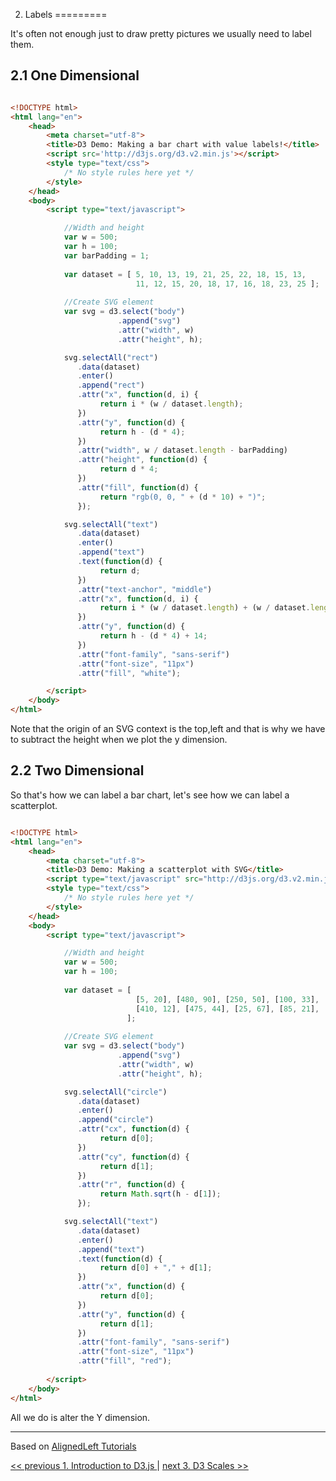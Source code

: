 2. Labels
=========

It's often not enough just to draw pretty pictures we usually need to label them.

2.1 One Dimensional
-------------------

`````html

<!DOCTYPE html>
<html lang="en">
	<head>
		<meta charset="utf-8">
		<title>D3 Demo: Making a bar chart with value labels!</title>
		<script src='http://d3js.org/d3.v2.min.js'></script>
		<style type="text/css">
			/* No style rules here yet */		
		</style>
	</head>
	<body>
		<script type="text/javascript">

			//Width and height
			var w = 500;
			var h = 100;
			var barPadding = 1;
			
			var dataset = [ 5, 10, 13, 19, 21, 25, 22, 18, 15, 13,
							11, 12, 15, 20, 18, 17, 16, 18, 23, 25 ];
			
			//Create SVG element
			var svg = d3.select("body")
						.append("svg")
						.attr("width", w)
						.attr("height", h);

			svg.selectAll("rect")
			   .data(dataset)
			   .enter()
			   .append("rect")
			   .attr("x", function(d, i) {
			   		return i * (w / dataset.length);
			   })
			   .attr("y", function(d) {
			   		return h - (d * 4);
			   })
			   .attr("width", w / dataset.length - barPadding)
			   .attr("height", function(d) {
			   		return d * 4;
			   })
			   .attr("fill", function(d) {
					return "rgb(0, 0, " + (d * 10) + ")";
			   });

			svg.selectAll("text")
			   .data(dataset)
			   .enter()
			   .append("text")
			   .text(function(d) {
			   		return d;
			   })
			   .attr("text-anchor", "middle")
			   .attr("x", function(d, i) {
			   		return i * (w / dataset.length) + (w / dataset.length - barPadding) / 2;
			   })
			   .attr("y", function(d) {
			   		return h - (d * 4) + 14;
			   })
			   .attr("font-family", "sans-serif")
			   .attr("font-size", "11px")
			   .attr("fill", "white");

		</script>
	</body>
</html>

`````

Note that the origin of an SVG context is the top,left and that is why we have to subtract the height when we plot the y dimension.

2.2 Two Dimensional
-------------------

So that's how we can label a bar chart, let's see how we can label a scatterplot.


`````html

<!DOCTYPE html>
<html lang="en">
	<head>
		<meta charset="utf-8">
		<title>D3 Demo: Making a scatterplot with SVG</title>
		<script type="text/javascript" src="http://d3js.org/d3.v2.min.js"></script>
		<style type="text/css">
			/* No style rules here yet */		
		</style>
	</head>
	<body>
		<script type="text/javascript">

			//Width and height
			var w = 500;
			var h = 100;
			
			var dataset = [
							[5, 20], [480, 90], [250, 50], [100, 33], [330, 95],
							[410, 12], [475, 44], [25, 67], [85, 21], [220, 88]
						  ];
	
			//Create SVG element
			var svg = d3.select("body")
						.append("svg")
						.attr("width", w)
						.attr("height", h);

			svg.selectAll("circle")
			   .data(dataset)
			   .enter()
			   .append("circle")
			   .attr("cx", function(d) {
			   		return d[0];
			   })
			   .attr("cy", function(d) {
			   		return d[1];
			   })
			   .attr("r", function(d) {
			   		return Math.sqrt(h - d[1]);
			   });

			svg.selectAll("text")
			   .data(dataset)
			   .enter()
			   .append("text")
			   .text(function(d) {
			   		return d[0] + "," + d[1];
			   })
			   .attr("x", function(d) {
			   		return d[0];
			   })
			   .attr("y", function(d) {
			   		return d[1];
			   })
			   .attr("font-family", "sans-serif")
			   .attr("font-size", "11px")
			   .attr("fill", "red");
			
		</script>
	</body>
</html>
`````
All we do is alter the Y dimension.

---
Based on [AlignedLeft Tutorials](http://alignedleft.com/tutorials/d3/)

[<< previous 1. Introduction to D3.js ](01-d3-intro.md) | 	[next 3. D3 Scales >>](03-d3-scales.md)
